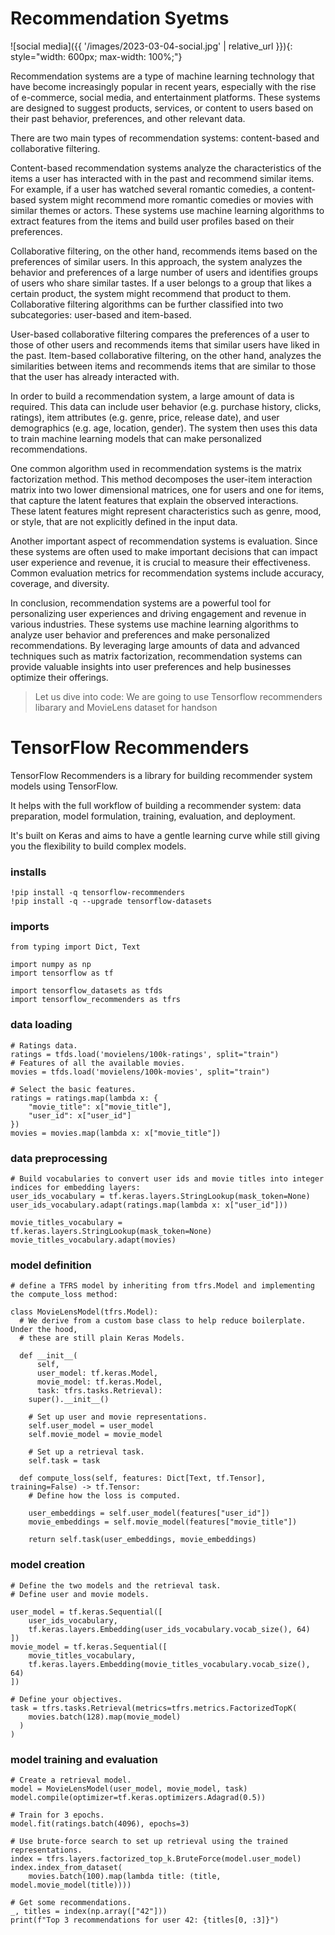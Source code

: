 # Recommendation Syetms

![social media]({{ '/images/2023-03-04-social.jpg' | relative_url }}){: style="width: 600px; max-width: 100%;"}

Recommendation systems are a type of machine learning technology that have become increasingly popular in recent years, especially with the rise of e-commerce, social media, and entertainment platforms. These systems are designed to suggest products, services, or content to users based on their past behavior, preferences, and other relevant data.

There are two main types of recommendation systems: content-based and collaborative filtering.

Content-based recommendation systems analyze the characteristics of the items a user has interacted with in the past and recommend similar items. For example, if a user has watched several romantic comedies, a content-based system might recommend more romantic comedies or movies with similar themes or actors. These systems use machine learning algorithms to extract features from the items and build user profiles based on their preferences.

Collaborative filtering, on the other hand, recommends items based on the preferences of similar users. In this approach, the system analyzes the behavior and preferences of a large number of users and identifies groups of users who share similar tastes. If a user belongs to a group that likes a certain product, the system might recommend that product to them. Collaborative filtering algorithms can be further classified into two subcategories: user-based and item-based.

User-based collaborative filtering compares the preferences of a user to those of other users and recommends items that similar users have liked in the past. Item-based collaborative filtering, on the other hand, analyzes the similarities between items and recommends items that are similar to those that the user has already interacted with.

In order to build a recommendation system, a large amount of data is required. This data can include user behavior (e.g. purchase history, clicks, ratings), item attributes (e.g. genre, price, release date), and user demographics (e.g. age, location, gender). The system then uses this data to train machine learning models that can make personalized recommendations.

One common algorithm used in recommendation systems is the matrix factorization method. This method decomposes the user-item interaction matrix into two lower dimensional matrices, one for users and one for items, that capture the latent features that explain the observed interactions. These latent features might represent characteristics such as genre, mood, or style, that are not explicitly defined in the input data.

Another important aspect of recommendation systems is evaluation. Since these systems are often used to make important decisions that can impact user experience and revenue, it is crucial to measure their effectiveness. Common evaluation metrics for recommendation systems include accuracy, coverage, and diversity.

In conclusion, recommendation systems are a powerful tool for personalizing user experiences and driving engagement and revenue in various industries. These systems use machine learning algorithms to analyze user behavior and preferences and make personalized recommendations. By leveraging large amounts of data and advanced techniques such as matrix factorization, recommendation systems can provide valuable insights into user preferences and help businesses optimize their offerings.


> Let us dive into code:
 We are going to use Tensorflow recommenders libarary and MovieLens dataset for handson

# TensorFlow Recommenders 
TensorFlow Recommenders is a library for building recommender system models using TensorFlow.

It helps with the full workflow of building a recommender system: data preparation, model formulation, training, evaluation, and deployment.

It's built on Keras and aims to have a gentle learning curve while still giving you the flexibility to build complex models.


### installs
```
!pip install -q tensorflow-recommenders
!pip install -q --upgrade tensorflow-datasets
```

### imports
```
from typing import Dict, Text

import numpy as np
import tensorflow as tf

import tensorflow_datasets as tfds
import tensorflow_recommenders as tfrs
```

### data loading
```
# Ratings data.
ratings = tfds.load('movielens/100k-ratings', split="train")
# Features of all the available movies.
movies = tfds.load('movielens/100k-movies', split="train")

# Select the basic features.
ratings = ratings.map(lambda x: {
    "movie_title": x["movie_title"],
    "user_id": x["user_id"]
})
movies = movies.map(lambda x: x["movie_title"])
```

### data preprocessing
```
# Build vocabularies to convert user ids and movie titles into integer indices for embedding layers:
user_ids_vocabulary = tf.keras.layers.StringLookup(mask_token=None)
user_ids_vocabulary.adapt(ratings.map(lambda x: x["user_id"]))

movie_titles_vocabulary = tf.keras.layers.StringLookup(mask_token=None)
movie_titles_vocabulary.adapt(movies)
```

### model definition
```
# define a TFRS model by inheriting from tfrs.Model and implementing the compute_loss method:

class MovieLensModel(tfrs.Model):
  # We derive from a custom base class to help reduce boilerplate. Under the hood,
  # these are still plain Keras Models.

  def __init__(
      self,
      user_model: tf.keras.Model,
      movie_model: tf.keras.Model,
      task: tfrs.tasks.Retrieval):
    super().__init__()

    # Set up user and movie representations.
    self.user_model = user_model
    self.movie_model = movie_model

    # Set up a retrieval task.
    self.task = task

  def compute_loss(self, features: Dict[Text, tf.Tensor], training=False) -> tf.Tensor:
    # Define how the loss is computed.

    user_embeddings = self.user_model(features["user_id"])
    movie_embeddings = self.movie_model(features["movie_title"])

    return self.task(user_embeddings, movie_embeddings)

```

### model creation
```
# Define the two models and the retrieval task.
# Define user and movie models.

user_model = tf.keras.Sequential([
    user_ids_vocabulary,
    tf.keras.layers.Embedding(user_ids_vocabulary.vocab_size(), 64)
])
movie_model = tf.keras.Sequential([
    movie_titles_vocabulary,
    tf.keras.layers.Embedding(movie_titles_vocabulary.vocab_size(), 64)
])

# Define your objectives.
task = tfrs.tasks.Retrieval(metrics=tfrs.metrics.FactorizedTopK(
    movies.batch(128).map(movie_model)
  )
)
```

### model training and evaluation
```
# Create a retrieval model.
model = MovieLensModel(user_model, movie_model, task)
model.compile(optimizer=tf.keras.optimizers.Adagrad(0.5))

# Train for 3 epochs.
model.fit(ratings.batch(4096), epochs=3)

# Use brute-force search to set up retrieval using the trained representations.
index = tfrs.layers.factorized_top_k.BruteForce(model.user_model)
index.index_from_dataset(
    movies.batch(100).map(lambda title: (title, model.movie_model(title))))

# Get some recommendations.
_, titles = index(np.array(["42"]))
print(f"Top 3 recommendations for user 42: {titles[0, :3]}")

```